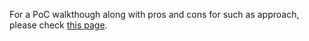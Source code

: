 For a PoC walkthough along with pros and cons for such as approach, please check [this page](https://rafa-ramos.notion.site/Using-lua-scripts-in-Android-8899ff120ce44a59acdfc43fbeee2913).
